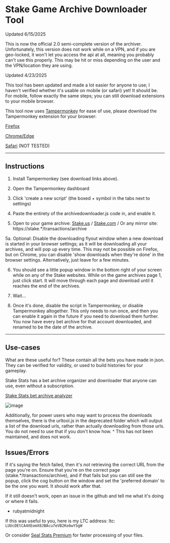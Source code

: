 # Stake Game Archive Downloader Tool


Updated 6/15/2025

This is now the official 2.0 semi-complete version of the archiver. Unfortunately, this version does not work while on a VPN, and if you are geo-locked, it won't let you access the api at all, meaning you probably can't use this properly. This may be hit or miss depending on the user and the VPN/location they are using. 




Updated 4/23/2025

This tool has been updated and made a lot easier for anyone to use; I haven't verified whether it's usable on mobile (or safari) yet! It should be. For mobile, follow exactly the same steps; you can still download extensions to your mobile browser.

This tool now uses [Tampermonkey](https://www.tampermonkey.net/) for ease of use, please download the Tampermonkey extension for your browser:

[Firefox](https://addons.mozilla.org/en-US/firefox/addon/tampermonkey/)

[Chrome/Edge](https://chromewebstore.google.com/detail/tampermonkey/dhdgffkkebhmkfjojejmpbldmpobfkfo)

[Safari](https://apps.apple.com/us/app/tampermonkey/id6738342400) (NOT TESTED)

---

## Instructions

1. Install Tampermonkey (see download links above).

2. Open the Tampermonkey dashboard

3. Click 'create a new script' (the boxed + symbol in the tabs next to settings)

4. Paste the entirety of the archivedownloader.js code in, and enable it.

5. Open to your game archive: [Stake.us](https://stake.us/transactions/archive) / [Stake.com](https://stake.com/transactions/archive) / Or any mirror site: https://stake.*/transactions/archive

5a. Optional: Disable the downloading flyout window when a new download is started in your browser settings; as it will be downloading all your archives, and will pop up every time. This may not be possible on Firefox, but on Chrome, you can disable 'show downloads when they're done' in the browser settings. Alternatively, just leave for a few minutes.

6. You should see a little popup window in the bottom right of your screen while on any of the Stake websites. While on the game archives page 1, just click start. It will move through each page and download until it reaches the end of the archives. 

7. Wait...

8. Once it's done, disable the script in Tampermonkey, or disable Tampermonkey altogether. This only needs to run once, and then you can enable it again in the future if you need to download them further. You now have every bet archive for that account downloaded, and renamed to be the date of the archive. 

---

## Use-cases

What are these useful for? These contain all the bets you have made in json. They can be verified for validity, or used to build histories for your gameplay. 

Stake Stats has a bet archive organizer and downloader that anyone can use, even without a subscription. 

[Stake Stats bet archive analyzer](https://stakestats.net/stake/tools/betarchive)

![image](https://github.com/user-attachments/assets/6fbd544a-a4f5-4d49-8452-da01d159065f)



Additionally, for power users who may want to process the downloads themselves, there is the urltool.js in the deprecated folder which will output a list of the download urls, rather than actually downloading from those urls. You do not need to use that if you don't know how. 
^ This has not been maintained, and does not work. 


## Issues/Errors

If it's saying the fetch failed, then it's not retrieving the correct URL from the page you're on. Ensure that you're on the correct page (stake.*/transactions/archive), and if that fails but you can still see the popup, click the cog button on the window and set the 'preferred domain' to be the one you want. It should work after that.

If it still doesn't work, open an issue in the github and tell me what it's doing or where it fails.

- rubyatmidnight

If this was useful to you, here is my LTC address: 
ltc: `LUUcDEtCA4XEomX8JBAcu7eVB2Ko6wY5gW`

Or consider [Seal Stats Premium](https://stakestats.net/stake/offers) for faster processing of your files. 

